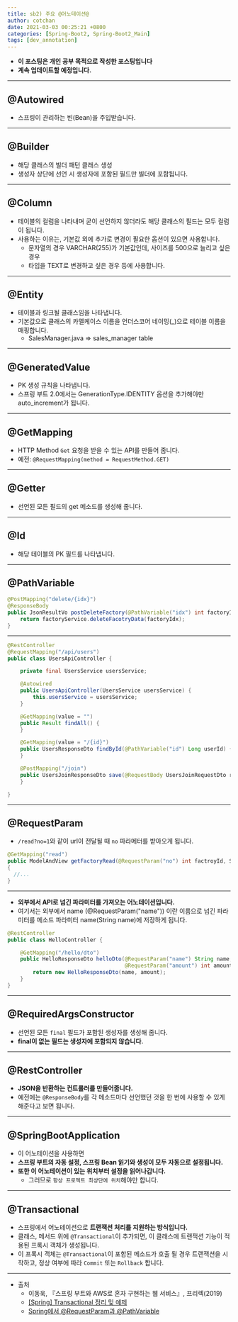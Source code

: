 ```yaml
---
title: sb2) 주요 @어노테이션@
author: cotchan 
date: 2021-03-03 00:25:21 +0800 
categories: [Spring-Boot2, Spring-Boot2_Main]
tags: [dev_annotation] 
---
```


+ **이 포스팅은 개인 공부 목적으로 작성한 포스팅입니다**
+ **계속 업데이트할 예정입니다.**

---

## @Autowired

+ 스프링이 관리하는 빈(Bean)을 주입받습니다.

---

## @Builder

+ 해당 클래스의 빌더 패턴 클래스 생성
+ 생성자 상단에 선언 시 생성자에 포함된 필드만 빌더에 포함됩니다.

---

## @Column

+ 테이블의 컬럼을 나타내며 굳이 선언하지 않더라도 해당 클래스의 필드는 모두 컬럼이 됩니다.
+ 사용하는 이유는, 기본값 외에 추가로 변경이 필요한 옵션이 있으면 사용합니다.
  + 문자열의 경우 VARCHAR(255)가 기본값인데, 사이즈를 500으로 늘리고 싶은 경우
  + 타입을 TEXT로 변경하고 싶은 경우 등에 사용합니다.

---

## @Entity

+ 테이블과 링크될 클래스임을 나타냅니다.
+ 기본값으로 클래스의 카멜케이스 이름을 언더스코어 네이밍(_)으로 테이블 이름을 매핑합니다.
  + SalesManager.java => sales_manager table

---

## @GeneratedValue

+ PK 생성 규칙을 나타냅니다.
+ 스프링 부트 2.0에서는 GenerationType.IDENTITY 옵션을 추가해야만 auto_increment가 됩니다.

---

## @GetMapping

+ HTTP Method `Get` 요청을 받을 수 있는 API를 만들어 줍니다.
+ 예전: `@RequestMapping(method = RequestMethod.GET)`

---

## @Getter

+ 선언된 모든 필드의 get 메소드를 생성해 줍니다.

---

## @Id

+ 해당 테이블의 PK 필드를 나타냅니다.

---

## @PathVariable

```java
@PostMapping("delete/{idx}")
@ResponseBody
public JsonResultVo postDeleteFactory(@PathVariable("idx") int factoryIdx) {
	return factoryService.deleteFacotryData(factoryIdx);
}
```


---

```java
@RestController
@RequestMapping("/api/users")
public class UsersApiController {

    private final UsersService usersService;

    @Autowired
    public UsersApiController(UsersService usersService) {
        this.usersService = usersService;
    }

    @GetMapping(value = "")
    public Result findAll() {
    }

    @GetMapping(value = "/{id}")
    public UsersResponseDto findById(@PathVariable("id") Long userId) {
    }

    @PostMapping("/join")
    public UsersJoinResponseDto save(@RequestBody UsersJoinRequestDto requestDto) {
    }

}
```

---

## @RequestParam

+ `/read?no=1`와 같이 url이 전달될 때 `no` 파라메터를 받아오게 됩니다.

```java
@GetMapping("read")
public ModelAndView getFactoryRead(@RequestParam("no") int factroyId, SearchCriteria criteria) 
{
  //...    
}
```

---

+ **외부에서 API로 넘긴 파라미터를 가져오는 어노테이션입니다.**
+ 여기서는 외부에서 name (@RequestParam("name")) 이란 이름으로 넘긴 파라미터를 메소드 파라미터 name(String name)에 저장하게 됩니다.

```java
@RestController
public class HelloController {

    @GetMapping("/hello/dto")
    public HelloResponseDto helloDto(@RequestParam("name") String name,
                                     @RequestParam("amount") int amount) {
        return new HelloResponseDto(name, amount);
    }
}
```

---

## @RequiredArgsConstructor

+ 선언된 모든 `final` 필드가 포함된 생성자를 생성해 줍니다.
+ **final이 없는 필드는 생성자에 포함되지 않습니다.**

---

## @RestController

+ **JSON을 반환하는 컨트롤러를 만들어줍니다.**
+ 예전에는 `@ResponseBody`를 각 메소드마다 선언했던 것을 한 번에 사용할 수 있게 해준다고 보면 됩니다.

---

## @SpringBootApplication

+ 이 어노테이션을 사용하면
+ **스프링 부트의 자동 설정, 스프링 Bean 읽기와 생성이 모두 자동으로 설정됩니다.**
+ **또한 이 어노테이션이 있는 위치부터 설정을 읽어나갑니다.**
  + 그러므로 `항상 프로젝트 최상단에 위치`해야만 합니다.

---

## @Transactional

+ 스프링에서 어노테이션으로 **트랜잭션 처리를 지원하는 방식입니다.**
+ 클래스, 메서드 위에 `@Transactional`이 추가되면, 이 클래스에 트랜잭션 기능이 적용된 프록시 객체가 생성됩니다.
+ 이 프록시 객체는 `@Transactional`이 포함된 메소드가 호출 될 경우 트랜잭션을 시작하고, 정상 여부에 따라 `Commit` 또는 `Rollback` 합니다.



---

+ 출처
  + 이동욱, 『스프링 부트와 AWS로 혼자 구현하는 웹 서비스』, 프리렉(2019) 
  + [[Spring] Transactional 정리 및 예제](https://goddaehee.tistory.com/167)
  + [Spring에서 @RequestParam과 @PathVariable](https://elfinlas.github.io/2018/02/18/spring-parameter/)
